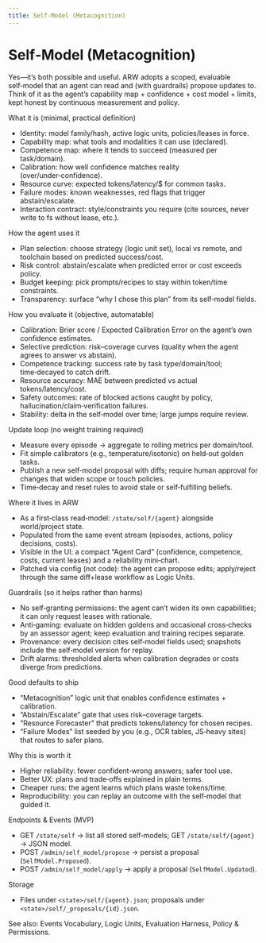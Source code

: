 ```yaml
---
title: Self‑Model (Metacognition)
---
```


# Self‑Model (Metacognition)

Yes—it’s both possible and useful. ARW adopts a scoped, evaluable self‑model that an agent can read and (with guardrails) propose updates to. Think of it as the agent’s capability map + confidence + cost model + limits, kept honest by continuous measurement and policy.

What it is (minimal, practical definition)
- Identity: model family/hash, active logic units, policies/leases in force.
- Capability map: what tools and modalities it can use (declared).
- Competence map: where it tends to succeed (measured per task/domain).
- Calibration: how well confidence matches reality (over/under‑confidence).
- Resource curve: expected tokens/latency/$ for common tasks.
- Failure modes: known weaknesses, red flags that trigger abstain/escalate.
- Interaction contract: style/constraints you require (cite sources, never write to fs without lease, etc.).

How the agent uses it
- Plan selection: choose strategy (logic unit set), local vs remote, and toolchain based on predicted success/cost.
- Risk control: abstain/escalate when predicted error or cost exceeds policy.
- Budget keeping: pick prompts/recipes to stay within token/time constraints.
- Transparency: surface “why I chose this plan” from its self‑model fields.

How you evaluate it (objective, automatable)
- Calibration: Brier score / Expected Calibration Error on the agent’s own confidence estimates.
- Selective prediction: risk–coverage curves (quality when the agent agrees to answer vs abstain).
- Competence tracking: success rate by task type/domain/tool; time‑decayed to catch drift.
- Resource accuracy: MAE between predicted vs actual tokens/latency/cost.
- Safety outcomes: rate of blocked actions caught by policy, hallucination/claim‑verification failures.
- Stability: delta in the self‑model over time; large jumps require review.

Update loop (no weight training required)
- Measure every episode → aggregate to rolling metrics per domain/tool.
- Fit simple calibrators (e.g., temperature/isotonic) on held‑out golden tasks.
- Publish a new self‑model proposal with diffs; require human approval for changes that widen scope or touch policies.
- Time‑decay and reset rules to avoid stale or self‑fulfilling beliefs.

Where it lives in ARW
- As a first‑class read‑model: `/state/self/{agent}` alongside world/project state.
- Populated from the same event stream (episodes, actions, policy decisions, costs).
- Visible in the UI: a compact “Agent Card” (confidence, competence, costs, current leases) and a reliability mini‑chart.
- Patched via config (not code): the agent can propose edits; apply/reject through the same diff+lease workflow as Logic Units.

Guardrails (so it helps rather than harms)
- No self‑granting permissions: the agent can’t widen its own capabilities; it can only request leases with rationale.
- Anti‑gaming: evaluate on hidden goldens and occasional cross‑checks by an assessor agent; keep evaluation and training recipes separate.
- Provenance: every decision cites self‑model fields used; snapshots include the self‑model version for replay.
- Drift alarms: thresholded alerts when calibration degrades or costs diverge from predictions.

Good defaults to ship
- “Metacognition” logic unit that enables confidence estimates + calibration.
- “Abstain/Escalate” gate that uses risk–coverage targets.
- “Resource Forecaster” that predicts tokens/latency for chosen recipes.
- “Failure Modes” list seeded by you (e.g., OCR tables, JS‑heavy sites) that routes to safer plans.

Why this is worth it
- Higher reliability: fewer confident‑wrong answers; safer tool use.
- Better UX: plans and trade‑offs explained in plain terms.
- Cheaper runs: the agent learns which plans waste tokens/time.
- Reproducibility: you can replay an outcome with the self‑model that guided it.

Endpoints & Events (MVP)
- GET `/state/self` → list all stored self‑models; GET `/state/self/{agent}` → JSON model.
- POST `/admin/self_model/propose` → persist a proposal (`SelfModel.Proposed`).
- POST `/admin/self_model/apply` → apply a proposal (`SelfModel.Updated`).

Storage
- Files under `<state>/self/{agent}.json`; proposals under `<state>/self/_proposals/{id}.json`.

See also: Events Vocabulary, Logic Units, Evaluation Harness, Policy & Permissions.

